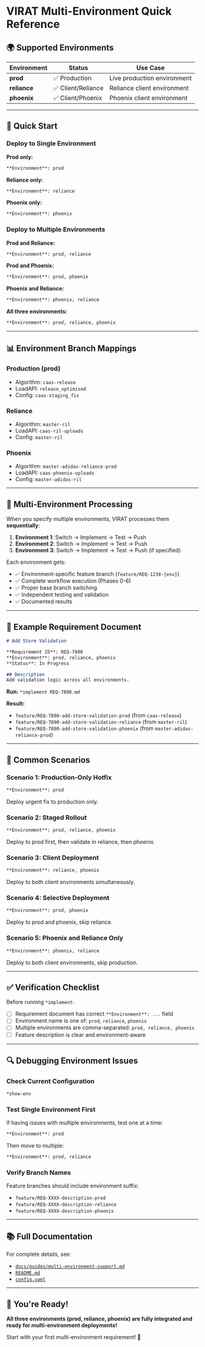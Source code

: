 # VIRAT Multi-Environment Quick Reference

## 🌍 Supported Environments

| Environment | Status | Use Case |
|-------------|--------|----------|
| **prod** | ✅ Production | Live production environment |
| **reliance** | ✅ Client/Reliance | Reliance client environment |
| **phoenix** | ✅ Client/Phoenix | Phoenix client environment |

---

## 🚀 Quick Start

### Deploy to Single Environment

**Prod only:**
```markdown
**Environment**: prod
```

**Reliance only:**
```markdown
**Environment**: reliance
```

**Phoenix only:**
```markdown
**Environment**: phoenix
```

### Deploy to Multiple Environments

**Prod and Reliance:**
```markdown
**Environment**: prod, reliance
```

**Prod and Phoenix:**
```markdown
**Environment**: prod, phoenix
```

**Phoenix and Reliance:**
```markdown
**Environment**: phoenix, reliance
```

**All three environments:**
```markdown
**Environment**: prod, reliance, phoenix
```

---

## 📊 Environment Branch Mappings

### Production (prod)
- Algorithm: `caas-release`
- LoadAPI: `release_optimised`
- Config: `caas-staging_fix`

### Reliance
- Algorithm: `master-ril`
- LoadAPI: `caas-ril-uploads`
- Config: `master-ril`

### Phoenix
- Algorithm: `master-adidas-reliance-prod`
- LoadAPI: `caas-phoenix-uploads`
- Config: `master-adidas-ril`

---

## 🔄 Multi-Environment Processing

When you specify multiple environments, VIRAT processes them **sequentially**:

1. **Environment 1**: Switch → Implement → Test → Push
2. **Environment 2**: Switch → Implement → Test → Push
3. **Environment 3**: Switch → Implement → Test → Push (if specified)

Each environment gets:
- ✅ Environment-specific feature branch (`feature/REQ-1234-{env}`)
- ✅ Complete workflow execution (Phases 0-6)
- ✅ Proper base branch switching
- ✅ Independent testing and validation
- ✅ Documented results

---

## 📝 Example Requirement Document

```markdown
# Add Store Validation

**Requirement ID**: REQ-7890  
**Environment**: prod, reliance, phoenix  
**Status**: In Progress

## Description
Add validation logic across all environments.
```

**Run:** `*implement REQ-7890.md`

**Result:**
- `feature/REQ-7890-add-store-validation-prod` (from `caas-release`)
- `feature/REQ-7890-add-store-validation-reliance` (from `master-ril`)
- `feature/REQ-7890-add-store-validation-phoenix` (from `master-adidas-reliance-prod`)

---

## 🎯 Common Scenarios

### Scenario 1: Production-Only Hotfix
```markdown
**Environment**: prod
```
Deploy urgent fix to production only.

### Scenario 2: Staged Rollout
```markdown
**Environment**: prod, reliance, phoenix
```
Deploy to prod first, then validate in reliance, then phoenix.

### Scenario 3: Client Deployment
```markdown
**Environment**: reliance, phoenix
```
Deploy to both client environments simultaneously.

### Scenario 4: Selective Deployment
```markdown
**Environment**: prod, phoenix
```
Deploy to prod and phoenix, skip reliance.

### Scenario 5: Phoenix and Reliance Only
```markdown
**Environment**: phoenix, reliance
```
Deploy to both client environments, skip production.

---

## ✅ Verification Checklist

Before running `*implement`:

- [ ] Requirement document has correct `**Environment**: ...` field
- [ ] Environment name is one of: `prod`, `reliance`, `phoenix`
- [ ] Multiple environments are comma-separated: `prod, reliance, phoenix`
- [ ] Feature description is clear and environment-aware

---

## 🔍 Debugging Environment Issues

### Check Current Configuration
```bash
*show-env
```

### Test Single Environment First
If having issues with multiple environments, test one at a time:
```markdown
**Environment**: prod
```

Then move to multiple:
```markdown
**Environment**: prod, reliance
```

### Verify Branch Names
Feature branches should include environment suffix:
- `feature/REQ-XXXX-description-prod`
- `feature/REQ-XXXX-description-reliance`
- `feature/REQ-XXXX-description-phoenix`

---

## 📚 Full Documentation

For complete details, see:
- [`docs/guides/multi-environment-support.md`](docs/guides/multi-environment-support.md)
- [`README.md`](README.md)
- [`config.yaml`](config.yaml)

---

## 🚀 You're Ready!

**All three environments (prod, reliance, phoenix) are fully integrated and ready for multi-environment deployments!**

Start with your first multi-environment requirement! 🎯
